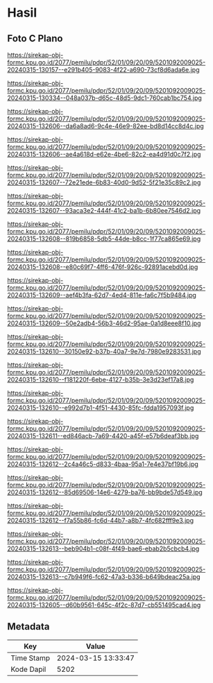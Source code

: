 # Hasil

## Foto C Plano

https://sirekap-obj-formc.kpu.go.id/2077/pemilu/pdpr/52/01/09/20/09/5201092009025-20240315-130157--e291b405-9083-4f22-a690-73cf8d6ada6e.jpg

https://sirekap-obj-formc.kpu.go.id/2077/pemilu/pdpr/52/01/09/20/09/5201092009025-20240315-130334--048a037b-d65c-48d5-9dc1-760cab1bc754.jpg

https://sirekap-obj-formc.kpu.go.id/2077/pemilu/pdpr/52/01/09/20/09/5201092009025-20240315-132606--da6a8ad6-9c4e-46e9-82ee-bd8d14cc8d4c.jpg

https://sirekap-obj-formc.kpu.go.id/2077/pemilu/pdpr/52/01/09/20/09/5201092009025-20240315-132606--ae4a618d-e62e-4be6-82c2-ea4d91d0c7f2.jpg

https://sirekap-obj-formc.kpu.go.id/2077/pemilu/pdpr/52/01/09/20/09/5201092009025-20240315-132607--72e21ede-6b83-40d0-9d52-5f21e35c89c2.jpg

https://sirekap-obj-formc.kpu.go.id/2077/pemilu/pdpr/52/01/09/20/09/5201092009025-20240315-132607--93aca3e2-444f-41c2-ba1b-6b80ee7546d2.jpg

https://sirekap-obj-formc.kpu.go.id/2077/pemilu/pdpr/52/01/09/20/09/5201092009025-20240315-132608--819b6858-5db5-44de-b8cc-1f77ca865e69.jpg

https://sirekap-obj-formc.kpu.go.id/2077/pemilu/pdpr/52/01/09/20/09/5201092009025-20240315-132608--e80c69f7-4ff6-476f-926c-92891acebd0d.jpg

https://sirekap-obj-formc.kpu.go.id/2077/pemilu/pdpr/52/01/09/20/09/5201092009025-20240315-132609--aef4b3fa-62d7-4ed4-811e-fa6c7f5b9484.jpg

https://sirekap-obj-formc.kpu.go.id/2077/pemilu/pdpr/52/01/09/20/09/5201092009025-20240315-132609--50e2adb4-56b3-46d2-95ae-0a1d8eee8f10.jpg

https://sirekap-obj-formc.kpu.go.id/2077/pemilu/pdpr/52/01/09/20/09/5201092009025-20240315-132610--30150e92-b37b-40a7-9e7d-7980e9283531.jpg

https://sirekap-obj-formc.kpu.go.id/2077/pemilu/pdpr/52/01/09/20/09/5201092009025-20240315-132610--f181220f-6ebe-4127-b35b-3e3d23ef17a8.jpg

https://sirekap-obj-formc.kpu.go.id/2077/pemilu/pdpr/52/01/09/20/09/5201092009025-20240315-132610--e992d7b1-4f51-4430-85fc-fdda1957093f.jpg

https://sirekap-obj-formc.kpu.go.id/2077/pemilu/pdpr/52/01/09/20/09/5201092009025-20240315-132611--ed846acb-7a69-4420-a45f-e57b6deaf3bb.jpg

https://sirekap-obj-formc.kpu.go.id/2077/pemilu/pdpr/52/01/09/20/09/5201092009025-20240315-132612--2c4a46c5-d833-4baa-95a1-7e4e37bf19b6.jpg

https://sirekap-obj-formc.kpu.go.id/2077/pemilu/pdpr/52/01/09/20/09/5201092009025-20240315-132612--85d69506-14e6-4279-ba76-bb9bde57d549.jpg

https://sirekap-obj-formc.kpu.go.id/2077/pemilu/pdpr/52/01/09/20/09/5201092009025-20240315-132612--f7a55b86-fc6d-44b7-a8b7-4fc682fff9e3.jpg

https://sirekap-obj-formc.kpu.go.id/2077/pemilu/pdpr/52/01/09/20/09/5201092009025-20240315-132613--beb904b1-c08f-4f49-bae6-ebab2b5cbcb4.jpg

https://sirekap-obj-formc.kpu.go.id/2077/pemilu/pdpr/52/01/09/20/09/5201092009025-20240315-132613--c7b949f6-fc62-47a3-b336-b649bdeac25a.jpg

https://sirekap-obj-formc.kpu.go.id/2077/pemilu/pdpr/52/01/09/20/09/5201092009025-20240315-132605--d60b9561-645c-4f2c-87d7-cb551495cad4.jpg


## Metadata

| Key        | Value               |
| ---------- | ------------------- |
| Time Stamp | 2024-03-15 13:33:47 |
| Kode Dapil | 5202                |



